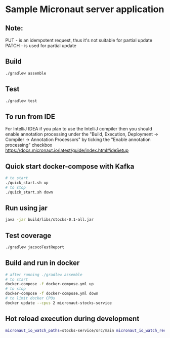 # Sample Micronaut server application

## Note:
PUT - is an idempotent request, thus it's not suitable for partial update
PATCH - is used for partial update

## Build
```bash
./gradlew assemble
```

## Test
```bash
./gradlew test
```

## To run from IDE
For IntelliJ IDEA if you plan to use the IntelliJ compiler then you should enable annotation processing 
under the "Build, Execution, Deployment → Compiler → Annotation Processors" by ticking the "Enable annotation processing" checkbox
https://docs.micronaut.io/latest/guide/index.html#ideSetup

## Quick start docker-compose with Kafka
```bash
# to start
./quick_start.sh up
# to stop
./quick_start.sh down
```

## Run using jar
```bash
java -jar build/libs/stocks-0.1-all.jar
```

## Test coverage
```bash
./gradlew jacocoTestReport
```

## Build and run in docker
```bash
# after running ./gradlew assemble
# to start
docker-compose -f docker-compose.yml up
# to stop
docker-compose -f docker-compose.yml down
# to limit docker CPUs
docker update --cpus 2 micronaut-stocks-service
```

## Hot reload execution during development
```bash
micronaut_io_watch_paths=stocks-service/src/main micronaut_io_watch_restart=true ./gradlew run --continuous
```

